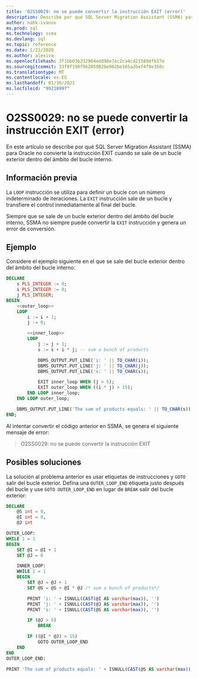 ```yaml
---
title: 'O2SS0029: no se puede convertir la instrucción EXIT (error)'
description: Describe por qué SQL Server Migration Assistant (SSMA) para Oracle no convierte la instrucción EXIT cuando se sale de un bucle exterior dentro del ámbito del bucle interno.
author: nahk-ivanov
ms.prod: sql
ms.technology: ssma
ms.devlang: sql
ms.topic: reference
ms.date: 1/22/2020
ms.author: alexiva
ms.openlocfilehash: 3f1bb03b332964edd98e7ec2ca4cd215894fb37e
ms.sourcegitcommit: 33f0f190f962059826e002be165a2bef4f9e350c
ms.translationtype: MT
ms.contentlocale: es-ES
ms.lasthandoff: 01/30/2021
ms.locfileid: "99210997"
---
```

# <a name="o2ss0029-cannot-convert-exit-statement-error"></a>O2SS0029: no se puede convertir la instrucción EXIT (error)

En este artículo se describe por qué SQL Server Migration Assistant (SSMA) para Oracle no convierte la instrucción EXIT cuando se sale de un bucle exterior dentro del ámbito del bucle interno.

## <a name="background"></a>Información previa

La `LOOP` instrucción se utiliza para definir un bucle con un número indeterminado de iteraciones. La `EXIT` instrucción sale de un bucle y transfiere el control inmediatamente al final del bucle.

Siempre que se sale de un bucle exterior dentro del ámbito del bucle interno, SSMA no siempre puede convertir la `EXIT` instrucción y genera un error de conversión.

## <a name="example"></a>Ejemplo

Considere el ejemplo siguiente en el que se sale del bucle exterior dentro del ámbito del bucle interno:

```sql
DECLARE
    s PLS_INTEGER := 0;
    i PLS_INTEGER := 0;
    j PLS_INTEGER;
BEGIN
    <<outer_loop>>
    LOOP
        i := i + 1;
        j := 0;

        <<inner_loop>>
        LOOP
            j := j + 1;
            s := s + i * j; -- sum a bunch of products

            DBMS_OUTPUT.PUT_LINE('i: ' || TO_CHAR(i));
            DBMS_OUTPUT.PUT_LINE('j: ' || TO_CHAR(j));
            DBMS_OUTPUT.PUT_LINE('s: ' || TO_CHAR(s));

            EXIT inner_loop WHEN (j > 5);
            EXIT outer_loop WHEN ((i * j) > 15);
        END LOOP inner_loop;
    END LOOP outer_loop;

    DBMS_OUTPUT.PUT_LINE('The sum of products equals: ' || TO_CHAR(s));
END;
```

Al intentar convertir el código anterior en SSMA, se genera el siguiente mensaje de error:

> O2SS0029: no se puede convertir la instrucción EXIT

## <a name="possible-remedies"></a>Posibles soluciones

La solución al problema anterior es usar etiquetas de instrucciones y `GOTO` salir del bucle exterior. Defina una `OUTER_LOOP_END` etiqueta justo después del bucle y use `GOTO OUTER_LOOP_END` en lugar de `BREAK` salir del bucle exterior:

```sql
DECLARE
    @S int = 0,
    @I int = 0,
    @J int

OUTER_LOOP:
WHILE 1 = 1
BEGIN
    SET @I = @I + 1
    SET @J = 0

    INNER_LOOP:
    WHILE 1 = 1
    BEGIN
        SET @J = @J + 1
        SET @S = @S + @I * @J /* sum a bunch of products*/

        PRINT 'i: ' + ISNULL(CAST(@I AS varchar(max)), '')
        PRINT 'j: ' + ISNULL(CAST(@J AS varchar(max)), '')
        PRINT 's: ' + ISNULL(CAST(@S AS varchar(max)), '')

        IF (@J > 5)
            BREAK

        IF ((@I * @J) > 15)
            GOTO OUTER_LOOP_END
    END
END
OUTER_LOOP_END:

PRINT 'The sum of products equals: ' + ISNULL(CAST(@S AS varchar(max)), '')
```
